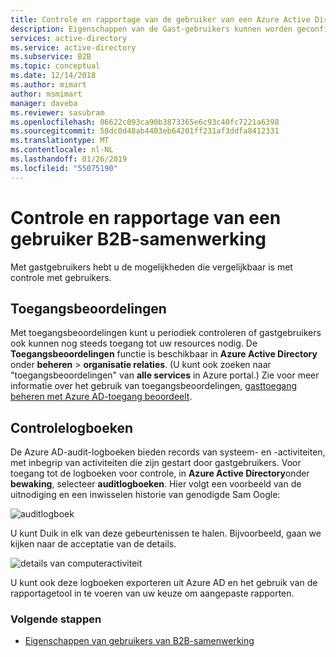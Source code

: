 ```yaml
---
title: Controle en rapportage van de gebruiker van een Azure Active Directory B2B-samenwerking | Microsoft Docs
description: Eigenschappen van de Gast-gebruikers kunnen worden geconfigureerd in Azure Active Directory B2B-samenwerking
services: active-directory
ms.service: active-directory
ms.subservice: B2B
ms.topic: conceptual
ms.date: 12/14/2018
ms.author: mimart
author: msmimart
manager: daveba
ms.reviewer: sasubram
ms.openlocfilehash: 06622c093ca90b3873365e6c93c40fc7221a6398
ms.sourcegitcommit: 58dc0d48ab4403eb64201ff231af3ddfa8412331
ms.translationtype: MT
ms.contentlocale: nl-NL
ms.lasthandoff: 01/26/2019
ms.locfileid: "55075190"
---
```

# <a name="auditing-and-reporting-a-b2b-collaboration-user"></a>Controle en rapportage van een gebruiker B2B-samenwerking
Met gastgebruikers hebt u de mogelijkheden die vergelijkbaar is met controle met gebruikers. 

## <a name="access-reviews"></a>Toegangsbeoordelingen
Met toegangsbeoordelingen kunt u periodiek controleren of gastgebruikers ook kunnen nog steeds toegang tot uw resources nodig. De **Toegangsbeoordelingen** functie is beschikbaar in **Azure Active Directory** onder **beheren** > **organisatie relaties**. (U kunt ook zoeken naar "toegangsbeoordelingen" van **alle services** in Azure portal.) Zie voor meer informatie over het gebruik van toegangsbeoordelingen, [gasttoegang beheren met Azure AD-toegang beoordeelt](../governance/manage-guest-access-with-access-reviews.md).

## <a name="audit-logs"></a>Controlelogboeken

De Azure AD-audit-logboeken bieden records van systeem- en -activiteiten, met inbegrip van activiteiten die zijn gestart door gastgebruikers. Voor toegang tot de logboeken voor controle, in **Azure Active Directory**onder **bewaking**, selecteer **auditlogboeken**. Hier volgt een voorbeeld van de uitnodiging en een inwisselen historie van genodigde Sam Oogle:

![auditlogboek](./media/auditing-and-reporting/audit-log.png)

U kunt Duik in elk van deze gebeurtenissen te halen. Bijvoorbeeld, gaan we kijken naar de acceptatie van de details.

![details van computeractiviteit](./media/auditing-and-reporting/activity-details.png)

U kunt ook deze logboeken exporteren uit Azure AD en het gebruik van de rapportagetool in te voeren van uw keuze om aangepaste rapporten.

### <a name="next-steps"></a>Volgende stappen

- [Eigenschappen van gebruikers van B2B-samenwerking](user-properties.md)

